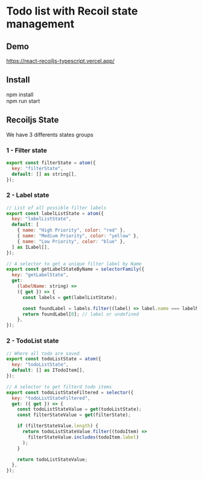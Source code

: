 # Todo list with Recoil state management

## Demo

https://react-recoiljs-typescript.vercel.app/

## Install

npm install<br>
npm run start

## Recoiljs State

We have 3 differents states groups

### 1 - Filter state

```javascript
export const filterState = atom({
  key: "filterState",
  default: [] as string[],
});
```

### 2 - Label state

```javascript
// List of all possible filter labels
export const labelListState = atom({
  key: "labelListState",
  default: [
    { name: "High Priority", color: "red" },
    { name: "Medium Priority", color: "yellow" },
    { name: "Low Priority", color: "blue" },
  ] as ILabel[],
});

// A selector to get a unique filter label by Name
export const getLabelStateByName = selectorFamily({
  key: "getLabelState",
  get:
    (labelName: string) =>
    ({ get }) => {
      const labels = get(labelListState);

      const foundLabel = labels.filter((label) => label.name === labelName);
      return foundLabel[0]; // label or undefined
    },
});
```

### 2 - TodoList state

```javascript
// Where all todo are saved
export const todoListState = atom({
  key: "todoListState",
  default: [] as ITodoItem[],
});

// A selector to get filterd todo items
export const todoListStateFiltered = selector({
  key: "todoListStateFiltered",
  get: ({ get }) => {
    const todoListStateValue = get(todoListState);
    const filterStateValue = get(filterState);

    if (filterStateValue.length) {
      return todoListStateValue.filter((todoItem) =>
        filterStateValue.includes(todoItem.label)
      );
    }

    return todoListStateValue;
  },
});
```
